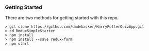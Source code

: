 ### Getting Started

There are two methods for getting started with this repo.

```
> git clone https://github.com/dmdebacker/HarryPotterQuizApp.git
> cd ReduxSimpleStarter
> npm install
> npm install --save redux-form
> npm start
```

